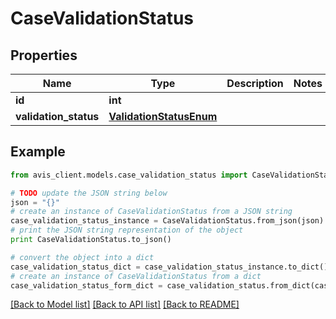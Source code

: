 # CaseValidationStatus


## Properties

Name | Type | Description | Notes
------------ | ------------- | ------------- | -------------
**id** | **int** |  | 
**validation_status** | [**ValidationStatusEnum**](ValidationStatusEnum.md) |  | 

## Example

```python
from avis_client.models.case_validation_status import CaseValidationStatus

# TODO update the JSON string below
json = "{}"
# create an instance of CaseValidationStatus from a JSON string
case_validation_status_instance = CaseValidationStatus.from_json(json)
# print the JSON string representation of the object
print CaseValidationStatus.to_json()

# convert the object into a dict
case_validation_status_dict = case_validation_status_instance.to_dict()
# create an instance of CaseValidationStatus from a dict
case_validation_status_form_dict = case_validation_status.from_dict(case_validation_status_dict)
```
[[Back to Model list]](../README.md#documentation-for-models) [[Back to API list]](../README.md#documentation-for-api-endpoints) [[Back to README]](../README.md)


